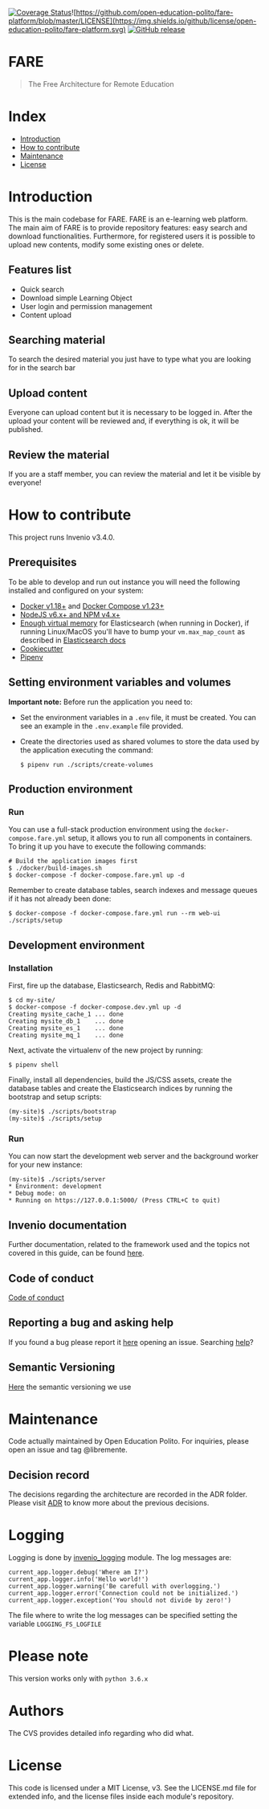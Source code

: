 [![Coverage Status](https://coveralls.io/repos/github/open-education-polito/fare-platform/badge.svg?branch=master)](https://coveralls.io/github/open-education-polito/fare-platform?branch=master)![https://github.com/open-education-polito/fare-platform/blob/master/LICENSE](https://img.shields.io/github/license/open-education-polito/fare-platform.svg)
[![GitHub release](https://img.shields.io/github/release/open-education-polito/fare-platform.svg?style=plastic)](https://github.com/open-education-polito/fare-platform/releases)

# FARE
> The Free Architecture for Remote Education

# Index
- [Introduction](#introduction)
- [How to contribute](#how-to-contribute)
- [Maintenance](#Maintenance)
- [License](#license)

# Introduction 
This is the main codebase for FARE. FARE is an e-learning web platform. The
main aim of FARE is to provide repository features: easy search and download
functionalities. 
Furthermore, for registered users it is possible to upload new contents, modify
some existing ones or delete. 

## Features list
* Quick search 
* Download simple Learning Object
* User login and permission management
* Content upload

## Searching material
To search the desired material you just have to type what you are looking for
in the search bar

## Upload content
Everyone can upload content but it is necessary to be logged in. After the upload your
content will be reviewed and, if everything is ok, it will be published. 

## Review the material
If you are a staff member, you can review the material and let it be visible by
everyone!

# How to contribute

This project runs Invenio v3.4.0. 

## Prerequisites

To be able to develop and run out instance you will need the following installed and configured on your system:

* [Docker v1.18+](https://docs.docker.com/install/) and [Docker Compose v1.23+](https://docs.docker.com/compose/install/)
* [NodeJS v6.x+ and NPM v4.x+](https://nodejs.org/en/download/package-manager/)
* [Enough virtual memory](https://www.elastic.co/guide/en/elasticsearch/reference/current/docker.html#docker-cli-run-prod-mode) for Elasticsearch (when running in Docker), if running Linux/MacOS you'll have to bump your `vm.max_map_count` as described in [Elasticsearch docs](https://www.elastic.co/guide/en/elasticsearch/reference/current/vm-max-map-count.html)
* [Cookiecutter](https://cookiecutter.readthedocs.io/en/latest/)
* [Pipenv](https://pipenv.readthedocs.io/en/latest/)

## Setting environment variables and volumes

**Important note:** Before run the application you need to:

* Set the environment variables in a `.env` file, it must be created. You can see an example in the `.env.example` file provided.

* Create the directories used as shared volumes to store the data used by the application executing the command:

	```
	$ pipenv run ./scripts/create-volumes
	```

## Production environment

### Run

You can use a full-stack production environment using the ``docker-compose.fare.yml`` setup, it allows you to run all components in containers. To bring it up you have to execute the following commands:

```
# Build the application images first
$ ./docker/build-images.sh
$ docker-compose -f docker-compose.fare.yml up -d
```

Remember to create database tables, search indexes and message queues if it has not already been done: 

```
$ docker-compose -f docker-compose.fare.yml run --rm web-ui ./scripts/setup
```

## Development environment

### Installation

First, fire up the database, Elasticsearch, Redis and RabbitMQ:

```
$ cd my-site/
$ docker-compose -f docker-compose.dev.yml up -d
Creating mysite_cache_1 ... done
Creating mysite_db_1    ... done
Creating mysite_es_1    ... done
Creating mysite_mq_1    ... done
```

Next, activate the virtualenv of the new project by running:

```
$ pipenv shell
```


Finally, install all dependencies, build the JS/CSS assets, create the database tables and create the Elasticsearch indices by running the bootstrap and setup scripts:

```
(my-site)$ ./scripts/bootstrap
(my-site)$ ./scripts/setup
```

### Run

You can now start the development web server and the background worker for your new instance:

```
(my-site)$ ./scripts/server
* Environment: development
* Debug mode: on
* Running on https://127.0.0.1:5000/ (Press CTRL+C to quit)
```

## Invenio documentation

Further documentation, related to the framework used and the topics not covered in this guide, can be found [here](https://invenio.readthedocs.io/en/latest/).

## Code of conduct
[Code of conduct](https://www.contributor-covenant.org/)

## Reporting a bug and asking help

If you found a bug please report it [here](https://github.com/open-education-polito/fare-platform) opening an issue.
Searching [help](https://github.com/open-education-polito/fare-platform)?

## Semantic Versioning
[Here](https://semver.org/) the semantic versioning we use

# Maintenance
Code actually maintained by Open Education Polito.
For inquiries, please open an issue and tag @libremente.

## Decision record
The decisions regarding the architecture are recorded in the ADR folder. Please
visit [ADR](docs/architecture/decisions) to know more about the previous
decisions.

# Logging
Logging is done by [invenio_logging](https://invenio-logging.readthedocs.io/en/latest/index.html) module.
The log messages are:
```
current_app.logger.debug('Where am I?')
current_app.logger.info('Hello world!')
current_app.logger.warning('Be carefull with overlogging.')
current_app.logger.error('Connection could not be initialized.')
current_app.logger.exception('You should not divide by zero!')
```
The file where to write the log messages can be specified setting the variable `LOGGING_FS_LOGFILE`

# Please note
This version works only with `python 3.6.x`

# Authors
The CVS provides detailed info regarding who did what. 

# License
This code is licensed under a MIT License, v3. See the LICENSE.md file for
extended info, and the license files inside each module's repository.
